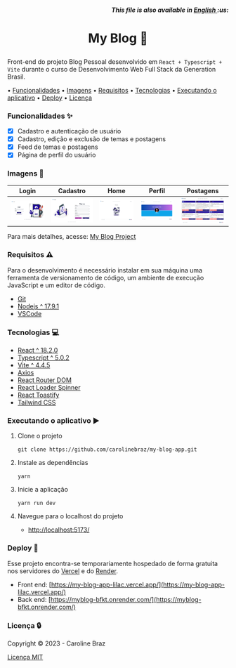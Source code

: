 <h5 align="right">
	This file is also available in <a href=https://github.com/carolinebraz/my-blog-app/blob/main/README.md> English </a> :us:
</h5>

# <p align="center"> My Blog :pencil: </p>

Front-end do projeto Blog Pessoal desenvolvido em `React + Typescript + Vite` durante o curso de Desenvolvimento Web Full Stack da Generation Brasil.

• [Funcionalidades](#funcionalidades-sparkles)
• [Imagens](#imagens-art)
• [Requisitos](#requisitos-warning)
• [Tecnologias](#tecnologias-computer)
• [Executando o aplicativo](#executando-o-aplicativo-arrow_forward)
• [Deploy](#deploy-rocket)
• [Licença](#licença-lock)

### Funcionalidades :sparkles:  
- [x]  Cadastro e autenticação de usuário
- [x]  Cadastro, edição e exclusão de temas e postagens
- [x]  Feed de temas e postagens
- [x]  Página de perfil do usuário

### Imagens :art:  
Login | Cadastro | Home | Perfil | Postagens
:---:|:---:|:---:|:---:|:---:
<img src="src/assets/screenshots/login.png" width="200"> | <img src="src/assets/screenshots/register.png" width="200"> | <img src="src/assets/screenshots/home.png" width="200"> | <img src="src/assets/screenshots/profile.png" width="200"> | <img src="src/assets/screenshots/posts.png" width="200">

Para mais detalhes, acesse: [My Blog Project](https://my-blog-app-lilac.vercel.app/)

### Requisitos :warning: 
Para o desenvolvimento é necessário instalar em sua máquina uma ferramenta de versionamento de código, um ambiente de execução JavaScript e um editor de código.

- [Git](https://git-scm.com/)
- [Nodejs ^ 17.9.1](https://nodejs.org/en/)
- [VSCode](https://code.visualstudio.com/)

### Tecnologias :computer:
- [React ^ 18.2.0](https://react.dev/)
- [Typescript ^ 5.0.2](https://www.typescriptlang.org/)
- [Vite ^ 4.4.5](https://vitejs.dev/) 
- [Axios](https://axios-http.com/ptbr/docs/intro)
- [React Router DOM](https://www.npmjs.com/package/react-router-dom)
- [React Loader Spinner](https://www.npmjs.com/package/react-loader-spinner)
- [React Toastify](https://www.npmjs.com/package/react-toastify)
- [Tailwind CSS](https://tailwindcss.com/)

### Executando o aplicativo :arrow_forward:  
1. Clone o projeto  

    ```
    git clone https://github.com/carolinebraz/my-blog-app.git  
    ```

2. Instale as dependências  

    ```
    yarn  
    ```

3. Inicie a aplicação  

    ```
    yarn run dev   
    ```

4. Navegue para o localhost do projeto  
	- [http://localhost:5173/](http://localhost:5173/)

### Deploy :rocket:
Esse projeto encontra-se temporariamente hospedado de forma gratuita nos servidores do [Vercel](https://vercel.com/) e do [Render](https://render.com/).

- Front end: [https://my-blog-app-lilac.vercel.app/](https://my-blog-app-lilac.vercel.app/)
- Back end: [https://myblog-bfkt.onrender.com/](https://myblog-bfkt.onrender.com/)

### Licença :lock:
Copyright &copy; 2023 - Caroline Braz

[Licença MIT](./LICENSE)
